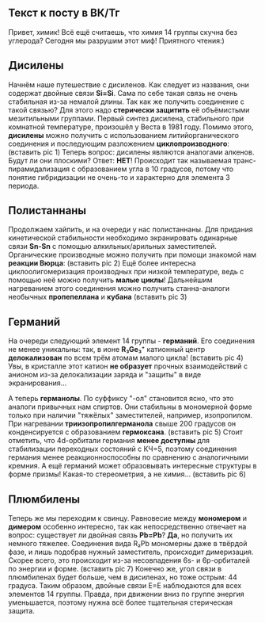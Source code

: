 ## Текст к посту в ВК/Тг
Привет, химик! Всё ещё считаешь, что химия 14 группы скучна без углерода? Сегодня мы разрушим этот миф! Приятного чтения:)
## Дисилены
Начнём наше путешествие с дисиленов. Как следует из названия, они содержат двойные связи **Si=Si**. Сама по себе такая связь не очень стабильная из-за немалой длины. Так как же получить соединение с такой связью? Для этого надо **стерически защитить** её объёмистыми мезитильными группами. Первый синтез дисилена, стабильного при комнатной температуре, произошёл у Веста в 1981 году.  Помимо этого, **дисилены** можно получить с использованием литийорганического соединения и последующим разложением **циклопроизводного**: 
(вставить pic 1)
Теперь вопрос: дисилены являются аналогами алкенов. Будут ли они плоскими? Ответ: **НЕТ**! Происходит так называемая транс-пирамидализация с образованием угла в 10 градусов, потому что понятие гибридизации не очень-то и характерно для элемента 3 периода. 
## Полистаннаны
Продолжаем хайпить, и на очереди у нас полистаннаны. Для придания кинетической стабильности необходимо экранировать одинарные связи **Sn-Sn** с помощью алкильных/арильных заместителей. Органические производные можно получить при помощи знакомой нам **реакции Вюрца**:
(вставить pic 2)
Ещё более интересна циклоолигомеризация производных при низкой температуре, ведь с помощью неё можно получить **малые циклы**! Дальнейшим нагреванием этого соединения можно получить станна-аналоги необычных **пропепеллана** и **кубана**
(вставить pic 3)
## Германий
На очереди следующий элемент 14 группы - **германий**. Его соединения не менее уникальны: так, в ионе **R₃Ge₃⁺** катионный центр **делокализован** по всем трём атомам малого цикла! 
(вставить pic 4)
Увы, в кристалле этот катион **не образует** прочных взаимодействий с анионом из-за делокализации заряда и "защиты" в виде экранирования...

А теперь **германолы**. По суффиксу "-ол" становится ясно, что это аналоги привычных нам спиртов. Они стабильны в мономерной форме только при наличии "тяжёлых" заместителей, например, изопропилом. При нагревании **триизопропилгерманола** свыше 200 градусов он конденсируется с образованием **гермоксана**.
(вставить pic 5)
Стоит отметить, что 4d-орбитали германия **менее доступны** для стабилизации переходных состояний с КЧ=5, поэтому соединения германия менее реакционноспособны по сравнению с аналогичными кремния. А ещё германий может образовывать интересные структуры в форме призмы! Какая-то стереометрия, а не химия...
(вставить pic 6)
## Плюмбилены
Теперь же мы переходим к свинцу. Равновесие между **мономером** и **димером** особенно интересно, так как непосредственно отвечает на вопрос: существует ли двойная связь **Pb=Pb**? **Да**, но получить их немного тяжелее. Соединения вида R₂Pb мономерны даже в твёрдой фазе, и лишь подобрав нужный заместитель, происходит димеризация. Скорее всего, это происходит из-за несовпадения 6s- и 6p-орбиталей по энергии и форме. 
(вставить pic 7)
Конечно же, угол связи в плюмбиленах будет больше, чем в дисиленах, но тоже острым: 44 градуса. Таким образом, двойные связи E=E наблюдаются для всех элементов 14 группы. Правда, при движении вниз по группе энергия уменьшается, поэтому нужна всё более тщательная стерическая защита. 
